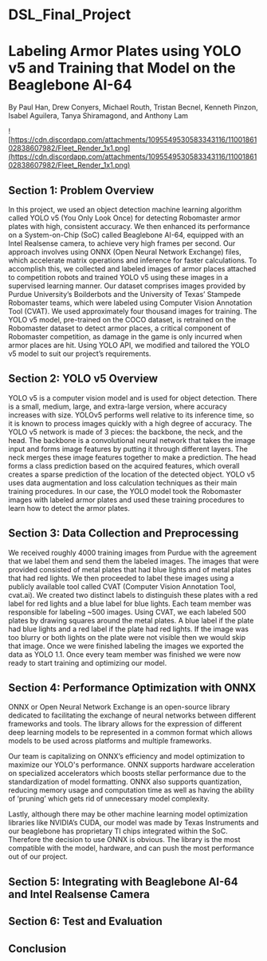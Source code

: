 # DSL_Final_Project
# Labeling Armor Plates using YOLO v5 and Training that Model on the Beaglebone AI-64
By Paul Han, Drew Conyers, Michael Routh, Tristan Becnel, Kenneth Pinzon, Isabel Aguilera, Tanya Shiramagond, and Anthony Lam

![https://cdn.discordapp.com/attachments/1095549530583343116/1100186102838607982/Fleet_Render_1x1.png](https://cdn.discordapp.com/attachments/1095549530583343116/1100186102838607982/Fleet_Render_1x1.png)

## Section 1: Problem Overview
In this project, we used an object detection machine learning algorithm called YOLO v5 (You Only Look Once) for detecting Robomaster armor plates with high, consistent accuracy. We then enhanced its performance on a System-on-Chip (SoC) called Beaglebone AI-64, equipped with an Intel Realsense camera, to achieve very high frames per second. Our approach involves using ONNX (Open Neural Network Exchange) files, which accelerate matrix operations and inference for faster calculations. To accomplish this, we collected and labeled images of armor places attached to competition robots and trained YOLO v5 using these images in a supervised learning manner. Our dataset comprises images provided by Purdue University’s Boilderbots and the University of Texas’ Stampede Robomaster teams, which were labeled using Computer Vision Annotation Tool (CVAT). We used approximately four thousand images for training. The YOLO v5 model, pre-trained on the COCO dataset, is retrained on the Robomaster dataset to detect armor places, a critical component of Robomaster competition, as damage in the game is only incurred when armor places are hit. Using YOLO API, we modified and tailored the YOLO v5 model to suit our project’s requirements.

## Section 2: YOLO v5 Overview
YOLO v5 is a computer vision model and is used for object detection. There is a small, medium, large, and extra-large version, where accuracy increases with size. YOLOv5 performs well relative to its inference time, so it is known to process images quickly with a high degree of accuracy.
The YOLO v5 network is made of 3 pieces: the backbone, the neck, and the head. The backbone is a convolutional neural network that takes the image input and forms image features by putting it through different layers. The neck merges these image features together to make a prediction. The head forms a class prediction based on the acquired features, which overall creates a sparse prediction of the location of the detected object.
YOLO v5 uses data augmentation and loss calculation techniques as their main training procedures. In our case, the YOLO model took the Robomaster images with labeled armor plates and used these training procedures to learn how to detect the armor plates. 


## Section 3: Data Collection and Preprocessing
We received roughly 4000 training images from Purdue with the agreement that we label them and send them the labeled images. The images that were provided consisted of metal plates that had blue lights and of metal plates that had red lights. We then proceeded to label these images using a publicly available tool called CVAT (Computer Vision Annotation Tool, cvat.ai). We created two distinct labels to distinguish these plates with a red label for red lights and a blue label for blue lights. Each team member was responsible for labeling ~500 images. Using CVAT, we each labeled 500 plates by drawing squares around the metal plates. A blue label if the plate had blue lights and a red label if the plate had red lights. If the image was too blurry or both lights on the plate were not visible then we would skip that image. Once we were finished labeling the images we exported the data as YOLO 1.1. Once every team member was finished we were now ready to start training and optimizing our model.

## Section 4: Performance Optimization with ONNX
ONNX or Open Neural Network Exchange is an open-source library dedicated to facilitating the exchange of neural networks between different frameworks and tools. The library allows for the expression of different deep learning models to be represented in a common format which allows models to be used across platforms and multiple frameworks. 

Our team is capitalizing on ONNX’s efficiency and model optimization to maximize our YOLO's performance. ONNX supports hardware acceleration on specialized accelerators which boosts stellar performance due to the standardization of model formatting. ONNX also supports quantization, reducing memory usage and computation time as well as having the ability of ‘pruning’ which gets rid of  unnecessary model complexity.

Lastly, although there may be other machine learning model optimization libraries like  NVIDIA’s CUDA, our model was made by Texas Instruments and our beaglebone has proprietary TI chips integrated within the SoC. Therefore the decision to use ONNX is obvious. The library is the most compatible with the model, hardware, and can push the most performance out of our project. 


## Section 5: Integrating with Beaglebone AI-64 and Intel Realsense Camera

## Section 6: Test and Evaluation

## Conclusion
